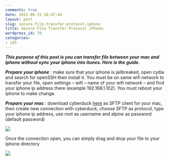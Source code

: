 ```yaml
---
comments: true
date: 2012-06-15 18:47:44
layout: post
slug: secure-file-transfer-protocol-iphone
title: Secure File Transfer Protocol iPhone.
wordpress_id: 70
categories:
- iOS
---
```


_**This purpose of this post is you can transfer file between your mac and iphone without sync your iphone into itunes. Here is the guide.**_

_**Prepare your iphone**_ : make sure that your iphone is jailbreaked, open cydia and search for openSSH then install it. You must be on same wifi network to transfer your file, open settings – wifi – name of your wifi network – and find your iphone ip address there (example 192.168.1.102). You must reboot your iphone to make change.

_**Prepare your mac**_ : download cyberduck [here](http://cyberduck.ch/) as SFTP client for your mac, then create new connection with cyberduck, choose SFTP as protocol, type your iphone ip address, use root as username and alpine as password (default password)

[![](http://passionfactory.files.wordpress.com/2012/06/1.png)](http://passionfactory.files.wordpress.com/2012/06/1.png)

Once the connection open, you can simply drag and drop your file to your iphone directory

[![](http://passionfactory.files.wordpress.com/2012/06/2.png)](http://passionfactory.files.wordpress.com/2012/06/2.png)
